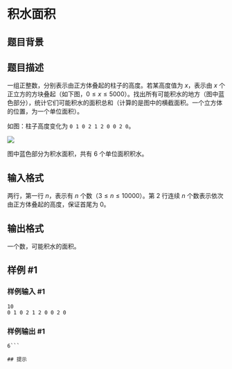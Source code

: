 # 积水面积

## 题目背景



## 题目描述

一组正整数，分别表示由正方体叠起的柱子的高度。若某高度值为 $x$，表示由 $x$ 个正立方的方块叠起（如下图，$0 \le x \le 5000$）。找出所有可能积水的地方（图中蓝色部分），统计它们可能积水的面积总和（计算的是图中的横截面积。一个立方体的位置，为一个单位面积）。

如图：柱子高度变化为 `0 1 0 2 1 2 0 0 2 0`。

 ![](https://cdn.luogu.com.cn/upload/pic/117.png) 

图中蓝色部分为积水面积，共有 $6$ 个单位面积积水。

## 输入格式

两行，第一行 $n$，表示有 $n$ 个数（$3 \le n \le 10000$）。第 $2$ 行连续 $n$ 个数表示依次由正方体叠起的高度，保证首尾为 $0$。

## 输出格式

一个数，可能积水的面积。

## 样例 #1

### 样例输入 #1
```
10
0 1 0 2 1 2 0 0 2 0
```

### 样例输出 #1

```
6```

## 提示


